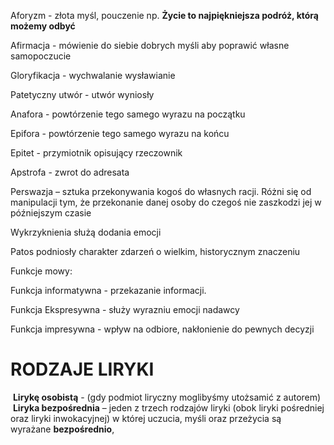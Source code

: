 Aforyzm - złota myśl, pouczenie np. **Życie to najpiękniejsza podróż, którą możemy odbyć**

Afirmacja - mówienie do siebie dobrych myśli aby poprawić własne samopoczucie

Gloryfikacja - wychwalanie wysławianie 

Patetyczny utwór - utwór wyniosły

Anafora - powtórzenie tego samego wyrazu na początku 

Epifora - powtórzenie tego samego wyrazu na końcu

Epitet - przymiotnik opisujący rzeczownik

Apstrofa - zwrot do adresata

Perswazja – sztuka przekonywania kogoś do własnych racji. Różni się od manipulacji tym, że przekonanie danej osoby do czegoś nie zaszkodzi jej w późniejszym czasie

Wykrzyknienia służą dodania emocji 

Patos podniosły charakter zdarzeń o wielkim, historycznym znaczeniu



Funkcje mowy:

Funkcja informatywna - przekazanie informacji.

Funkcja Ekspresywna - służy wyrazniu emocji nadawcy

Funkcja impresywna - wpływ na odbiore, nakłonienie do pewnych decyzji


# RODZAJE LIRYKI

 **Lirykę osobistą** - (gdy podmiot liryczny moglibyśmy utożsamić z autorem)
 **Liryka bezpośrednia** – jeden z trzech rodzajów liryki (obok liryki pośredniej oraz liryki inwokacyjnej) w której uczucia, myśli oraz przeżycia są wyrażane **bezpośrednio**,